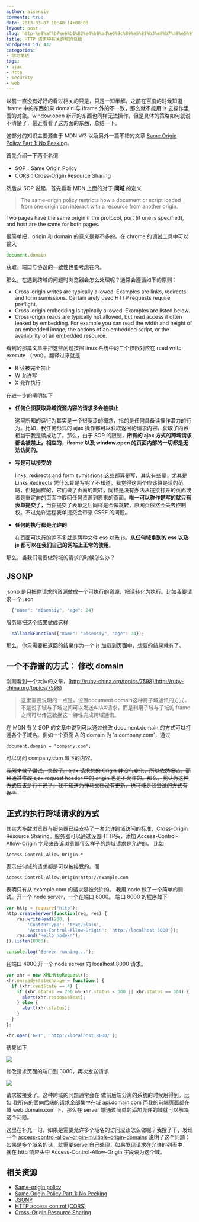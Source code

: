 ```yaml
---
author: aisensiy
comments: true
date: 2013-03-07 10:40:14+00:00
layout: post
slug: http-%e8%af%b7%e6%b1%82%e4%b8%ad%e6%9c%89%e5%85%b3%e8%b7%a8%e5%9f%9f%e7%9a%84%e6%80%bb%e7%bb%93
title: HTTP 请求中有关跨域的总结
wordpress_id: 432
categories:
- 学习笔记
tags:
- ajax
- http
- security
- web
---
```


以前一直没有好好的看过相关的只是，只是一知半解，之前在百度的时候知道 iframe 中的东西如果 domain 与 iframe 外的不一致，那么就不能用 js 去操作里面的对象。window.open 新开的东西也同样无法操作。但是具体的策略如何就说不清楚了，最近看看了这方面的东西，总结一下。

这部分的知识主要源自于 MDN W3 以及另外一篇不错的文章 [Same Origin Policy Part 1: No Peeking](http://blogs.msdn.com/b/ieinternals/archive/2009/08/28/explaining-same-origin-policy-part-1-deny-read.aspx)。<!-- more -->

首先介绍一下两个名词

* SOP：Same Origin Policy
* CORS：Cross-Origin Resource Sharing

然后从 SOP 说起，首先看看 MDN 上面的对于 **同域** 的定义

> The same-origin policy restricts how a document or script loaded from one origin can interact with a resource from another origin.

Two pages have the same origin if the protocol, port (if one is specified), and host are the same for both pages.

很简单把，origin 和 domain 的意义是差不多的。在 chrome 的调试工具中可以输入

```javascript
document.domain
```


获取。端口与协议的一致性也要考虑在内。

那么，在遇到跨域的问题时浏览器会怎么处理呢？通常会遵循如下的原则：

* Cross-origin writes are typically allowed. Examples are links, redirects and form sumissions. Certain arely used HTTP requests require preflight.
* Cross-origin embedding is typically allowed. Examples are listed below.
* Cross-origin reads are typically not allowed, but read access it often leaked by embedding. For example you can read the width and height of an embedded image, the actions of an embedded script, or the availability of an embedded resource.


看到的那篇文章中把这些问题按照 linux 系统中的三个权限对应在 read write execute （rwx）。翻译过来就是

* R 读被完全禁止
* W 允许写
* X 允许执行

在进一步的阐明如下

* **任何企图获取异域资源内容的请求多会被禁止**

  这里所知的读行为其实是一个很宽泛的概念，指的是任何具备读操作潜力的行为。比如，我任何形式的 ajax 操作都可以获取返回的请求内容，获取了内容相当于我是读成功了。那么，由于 SOP 的限制，**所有的 ajax 方式的跨域请求都会被禁止。相应的，iframe 以及 window.open 的页面内部的一切都是无法访问的。**

* **写是可以接受的**

  links, redirects and form sumissions 这些都算是写，其实有些晕，尤其是 Links Redirects 凭什么算是写呢？不知道。我觉得这两个应该算是读的范畴，但是同样的，它们做了页面的跳转，同样是没有办法从链接打开的页面或者是重定向的页面中取回任何资源到原来的页面。**唯一可以称作是写的就只有表单提交了**，当你提交了表单之后同样是会做跳转，原网页依然会失去控制权。不过允许远程表单提交会带来 CSRF 的问题。

* **任何的执行都是允许的**

  在页面可执行的差不多就是两种文件 css 以及 js。**从任何域拿到的 css 以及 js 都可以在我们自己的网站上正常的使用**。

那么，当我们需要做跨域的请求的时候怎么办？


## JSONP

jsonp 是只把你请求的资源做成一个可执行的资源，把读转化为执行。比如我要请求一个 json

```javascript
  {"name": "aisensiy", "age": 24}
```


服务端把这个结果做成这样

```js
  callbackFunction({"name": "aisensiy", "age": 24});
```

那么，你只需要把返回的结果作为一个 js 加载到页面中，想要的结果就有了。


## 一个不靠谱的方式： 修改 domain

刚刚看到一个大神的文章，[http://ruby-china.org/topics/7598](http://ruby-china.org/topics/7598)


> 这里需要说明的一点是，设置document.domain这种跨子域通讯的方式，不是说子域与子域之间可以发送AJAX请求，而是利用子域与子域的iframe之间可以传送数据这一特性完成跨域通讯。


在 MDN 有关 SOP 的文章中说到可以通过修改 document.domain 的方式可以打通各个子域名。例如一个页面 A 的 domain 为 'a.company.com'，通过

```
document.domain = 'company.com';
```

可以访问 company.com 域下的内容。

<del>我刚才做了尝试，失败了。ajax 请求总的 Origin 并没有变化，所以依然报错。而且通过修改 ajax request header 中的 origin 也是不允许的。那么，我认为这种方式应该是行不通了，我不知道为神马文档没有更新，也可能是我尝试的方式有误？</del>


## 正式的执行跨域请求的方式


其实大多数浏览器与服务器已经支持了一套允许跨域访问的标准，Cross-Origin Resource Sharing。服务器可以通过设置HTTP头，添加 Access-Control-Allow-Origin 字段来告诉浏览器什么样子的跨域请求是允许的。
比如

    Access-Control-Allow-Origin:*

表示任何域的请求都是可以被接受的。而

    Access-Control-Allow-Origin:http://example.com


表明只有从 example.com 的请求是被允许的。
我用 node 做了一个简单的测试。开一个 node server，一个在端口 8000。
端口 8000 的程序如下

```javascript
var http = require('http');
http.createServer(function(req, res) {
	res.writeHead(200, {
        'ContentType': 'text/plain',
        'Access-Control-Allow-Origin': 'http://localhost:3000'});
	res.end('Hello node\n');
}).listen(8000);

console.log('Server running...');
```

在端口 4000 开一个 node server 向 localhost:8000 请求。

```javascript
var xhr = new XMLHttpRequest();
xhr.onreadystatechange = function() {
  if (xhr.readState == 4) {
    if (xhr.status >= 200 && xhr.status < 300 || xhr.status == 304) {
      alert(xhr.responseText);
    } else {
      alert(xhr.status);
    }
  }
};

xhr.open('GET', 'http://localhost:8000/');
```

结果如下

[![](http://aisensiy-wordpress.stor.sinaapp.com/uploads/2013/03/one.png)](http://aisensiy-wordpress.stor.sinaapp.com/uploads/2013/03/one.png)

修改请求页面的端口到 3000，再次发送请求

[![](http://aisensiy-wordpress.stor.sinaapp.com/uploads/2013/03/two.png)](http://aisensiy-wordpress.stor.sinaapp.com/uploads/2013/03/two.png)

请求被接受了。这种跨域的问题通常会在 做前后端分离的系统的时候用得到。比如 我所有的面向后端的请求全部集中在域 api.domain.com 而我的前端页面都在域 web.domain.com 下，那么在 server 端通过简单的添加允许的域就可以解决这个问题。

这里在补充一句，如果是需要允许多个域名的访问应该怎么做呢？我搜了下，发现一个 [access-control-allow-origin-multiple-origin-domains](http://stackoverflow.com/questions/1653308/access-control-allow-origin-multiple-origin-domains) 说明了这个问题：如果是多个域名的话，就需要server自己处理，如果发现请求在允许的列表中，就在 http 响应头中 Access-Control-Allow-Origin 字段设为这个域。


## 相关资源

* [Same-origin policy](https://developer.mozilla.org/en-US/docs/JavaScript/Same_origin_policy_for_JavaScript?redirectlocale=en-US&redirectslug=Same_origin_policy_for_JavaScript)
* [Same Origin Policy Part 1: No Peeking](http://blogs.msdn.com/b/ieinternals/archive/2009/08/28/explaining-same-origin-policy-part-1-deny-read.aspx)
* [JSONP](http://zh.wikipedia.org/wiki/JSONP)
* [HTTP access control (CORS)](https://developer.mozilla.org/en-US/docs/HTTP/Access_control_CORS)
* [Cross-Origin Resource Sharing](http://www.w3.org/TR/cors/#access-control-allow-origin-response-header)